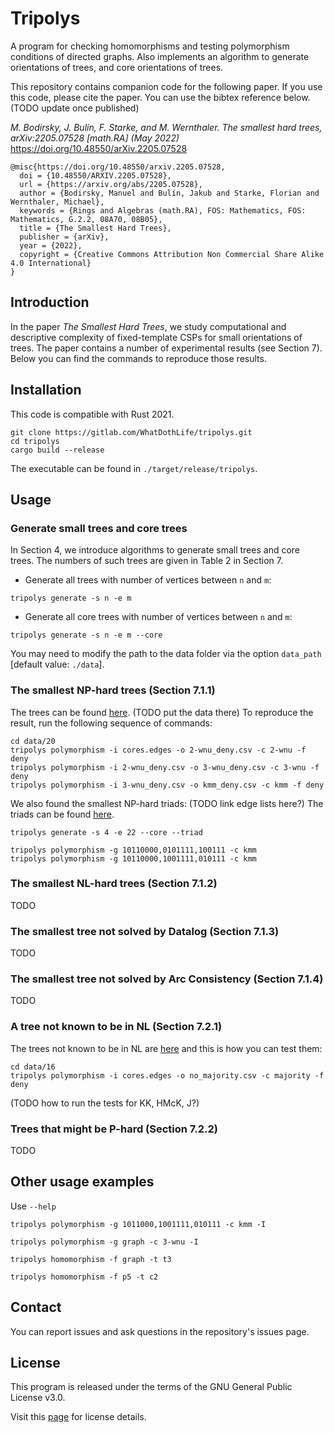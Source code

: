 Tripolys
====================================

A program for checking homomorphisms and testing polymorphism conditions of
directed graphs. Also implements an algorithm to generate orientations of trees,
and core orientations of trees. 

This repository contains companion code for the following paper. If you use this
code, please cite the paper. You can use the bibtex reference below. (TODO
update once published)

_M. Bodirsky, J. Bulín, F. Starke, and M. Wernthaler. The smallest hard trees, arXiv:2205.07528 [math.RA] (May 2022)_
https://doi.org/10.48550/arXiv.2205.07528
 
```
@misc{https://doi.org/10.48550/arxiv.2205.07528,
  doi = {10.48550/ARXIV.2205.07528},  
  url = {https://arxiv.org/abs/2205.07528},  
  author = {Bodirsky, Manuel and Bulín, Jakub and Starke, Florian and Wernthaler, Michael},  
  keywords = {Rings and Algebras (math.RA), FOS: Mathematics, FOS: Mathematics, G.2.2, 08A70, 08B05},  
  title = {The Smallest Hard Trees},  
  publisher = {arXiv},  
  year = {2022},  
  copyright = {Creative Commons Attribution Non Commercial Share Alike 4.0 International}
}
```

Introduction
-----------------
In the paper *The Smallest Hard Trees*, we study computational and descriptive
complexity of fixed-template CSPs for small orientations of trees. The paper
contains a number of experimental results (see Section 7). Below you can find
the commands to reproduce those results.

Installation
-----------------
This code is compatible with Rust 2021.

```
git clone https://gitlab.com/WhatDothLife/tripolys.git
cd tripolys
cargo build --release
```
The executable can be found in `./target/release/tripolys`.


Usage
-----------------

### Generate small trees and core trees
In Section 4, we introduce algorithms to generate small trees and core trees.
The numbers of such trees are given in Table 2 in Section 7.

- Generate all trees with number of vertices between `n` and `m`:
```
tripolys generate -s n -e m
```

- Generate all core trees with number of vertices between `n` and `m`:
  
```
tripolys generate -s n -e m --core
```

You may need to modify the path to the data folder via the option `data_path`
[default value: `./data`]. 

### The smallest NP-hard trees (Section 7.1.1) 

The trees can be found [here](file:data/20/kmm_deny.csv ). (TODO put the data there)
To reproduce the result, run the following sequence of commands:

```
cd data/20
tripolys polymorphism -i cores.edges -o 2-wnu_deny.csv -c 2-wnu -f deny
tripolys polymorphism -i 2-wnu_deny.csv -o 3-wnu_deny.csv -c 3-wnu -f deny
tripolys polymorphism -i 3-wnu_deny.csv -o kmm_deny.csv -c kmm -f deny
```

We also found the smallest NP-hard triads: (TODO link edge lists here?)
The triads can be found [here](file:data/20/triads/kmm_deny.csv ).

```
tripolys generate -s 4 -e 22 --core --triad
```

```
tripolys polymorphism -g 10110000,0101111,100111 -c kmm
tripolys polymorphism -g 10110000,1001111,010111 -c kmm
```


### The smallest NL-hard trees (Section 7.1.2)

TODO

### The smallest tree not solved by Datalog (Section 7.1.3)

TODO

### The smallest tree not solved by Arc Consistency (Section 7.1.4)

TODO

### A tree not known to be in NL (Section 7.2.1)

The trees not known to be in NL are
[here](https://gitlab.com/WhatDothLife/tripolys_data/-/blob/master/16/majority_deny.csv)
and this is how you can test them:

```
cd data/16
tripolys polymorphism -i cores.edges -o no_majority.csv -c majority -f deny
```
(TODO how to run the tests for KK, HMcK, J?)

### Trees that might be P-hard (Section 7.2.2)

TODO

Other usage examples
-----------------
Use `--help`
```
tripolys polymorphism -g 1011000,1001111,010111 -c kmm -I
```
```
tripolys polymorphism -g graph -c 3-wnu -I
```
```
tripolys homomorphism -f graph -t t3
```
```
tripolys homomorphism -f p5 -t c2
```

Contact
-----------------
You can report issues and ask questions in the repository's issues page. 

License
-----------------
This program is released under the terms of the GNU General Public License v3.0.

Visit this [page](http://gnugpl.org/) for license details.
